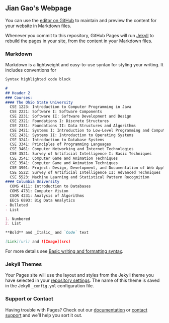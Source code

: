 ## Jian Gao's Webpage

You can use the [editor on GitHub](https://github.com/JackyGaoJ/JackyGaoJ.io/edit/gh-pages/index.md) to maintain and preview the content for your website in Markdown files.

Whenever you commit to this repository, GitHub Pages will run [Jekyll](https://jekyllrb.com/) to rebuild the pages in your site, from the content in your Markdown files.

### Markdown

Markdown is a lightweight and easy-to-use syntax for styling your writing. It includes conventions for

```markdown
Syntax highlighted code block

# 
## Header 2
### Courses:
#### The Ohio State University
  CSE 1223: Introduction to Computer Programming in Java
  CSE 2221: Software I: Software Components
  CSE 2231: Software II: Software Development and Design
  CSE 2321: Foundations I: Discrete Structures
  CSE 2331: Foundations II: Data Structures and Algorithms
  CSE 2421: Systems I: Introduction to Low-Level Programming and Computer Organization
  CSE 2431: Systems II: Introduction to Operating Systems
  CSE 3241: Introduction to Database Systems
  CSE 3341: Principles of Programming Languages
  CSE 3461: Computer Networking and Internet Technologies
  CSE 3521: Survey of Artificial Intelligence I: Basic Techniques
  CSE 3541: Computer Game and Animation Techniques
  CSE 3541: Computer Game and Animation Techniques
  CSE 3901: Project: Design, Development, and Documentation of Web Applications
  CSE 5522: Survey of Artificial Intelligence II: Advanced Techniques
  CSE 5523: Machine Learning and Statistical Pattern Recognition
#### Columbia University
  COMS 4111: Introduction to Databases
  COMS 4731: Computer Vision
  CSOR 4231: Analysis of Algorithms
  EECS 6893: Big Data Analytics
- Bulleted
- List

1. Numbered
2. List

**Bold** and _Italic_ and `Code` text

[Link](url) and ![Image](src)
```

For more details see [Basic writing and formatting syntax](https://docs.github.com/en/github/writing-on-github/getting-started-with-writing-and-formatting-on-github/basic-writing-and-formatting-syntax).

### Jekyll Themes

Your Pages site will use the layout and styles from the Jekyll theme you have selected in your [repository settings](https://github.com/JackyGaoJ/JackyGaoJ.io/settings/pages). The name of this theme is saved in the Jekyll `_config.yml` configuration file.

### Support or Contact

Having trouble with Pages? Check out our [documentation](https://docs.github.com/categories/github-pages-basics/) or [contact support](https://support.github.com/contact) and we’ll help you sort it out.

